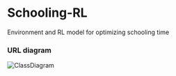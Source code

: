 # Schooling-RL
Environment and RL model for optimizing schooling time

### URL diagram
![ClassDiagram](https://user-images.githubusercontent.com/33582219/137501704-2fa06373-1d5f-4fcb-8b35-ff8c3277628d.jpg)
